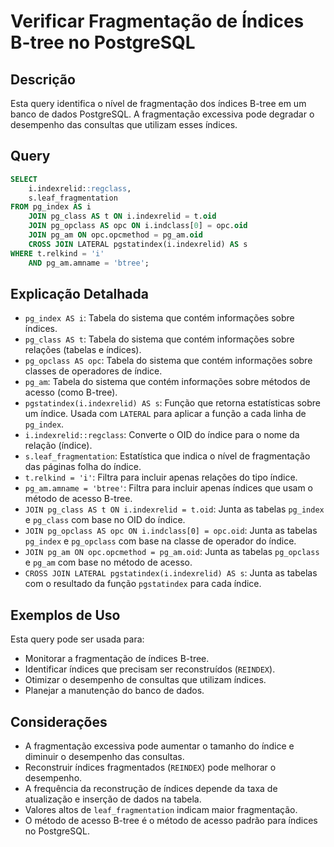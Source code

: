 # Verificar Fragmentação de Índices B-tree no PostgreSQL

## Descrição

Esta query identifica o nível de fragmentação dos índices B-tree em um banco de dados PostgreSQL. A fragmentação excessiva pode degradar o desempenho das consultas que utilizam esses índices.

## Query

```sql
SELECT
    i.indexrelid::regclass,
    s.leaf_fragmentation
FROM pg_index AS i
    JOIN pg_class AS t ON i.indexrelid = t.oid
    JOIN pg_opclass AS opc ON i.indclass[0] = opc.oid
    JOIN pg_am ON opc.opcmethod = pg_am.oid
    CROSS JOIN LATERAL pgstatindex(i.indexrelid) AS s
WHERE t.relkind = 'i'
    AND pg_am.amname = 'btree';
```

## Explicação Detalhada

* `pg_index AS i`: Tabela do sistema que contém informações sobre índices.
* `pg_class AS t`: Tabela do sistema que contém informações sobre relações (tabelas e índices).
* `pg_opclass AS opc`: Tabela do sistema que contém informações sobre classes de operadores de índice.
* `pg_am`: Tabela do sistema que contém informações sobre métodos de acesso (como B-tree).
* `pgstatindex(i.indexrelid) AS s`: Função que retorna estatísticas sobre um índice. Usada com `LATERAL` para aplicar a função a cada linha de `pg_index`.
* `i.indexrelid::regclass`: Converte o OID do índice para o nome da relação (índice).
* `s.leaf_fragmentation`: Estatística que indica o nível de fragmentação das páginas folha do índice.
* `t.relkind = 'i'`: Filtra para incluir apenas relações do tipo índice.
* `pg_am.amname = 'btree'`: Filtra para incluir apenas índices que usam o método de acesso B-tree.
* `JOIN pg_class AS t ON i.indexrelid = t.oid`: Junta as tabelas `pg_index` e `pg_class` com base no OID do índice.
* `JOIN pg_opclass AS opc ON i.indclass[0] = opc.oid`: Junta as tabelas `pg_index` e `pg_opclass` com base na classe de operador do índice.
* `JOIN pg_am ON opc.opcmethod = pg_am.oid`: Junta as tabelas `pg_opclass` e `pg_am` com base no método de acesso.
* `CROSS JOIN LATERAL pgstatindex(i.indexrelid) AS s`: Junta as tabelas com o resultado da função `pgstatindex` para cada índice.

## Exemplos de Uso

Esta query pode ser usada para:

* Monitorar a fragmentação de índices B-tree.
* Identificar índices que precisam ser reconstruídos (`REINDEX`).
* Otimizar o desempenho de consultas que utilizam índices.
* Planejar a manutenção do banco de dados.

## Considerações

* A fragmentação excessiva pode aumentar o tamanho do índice e diminuir o desempenho das consultas.
* Reconstruir índices fragmentados (`REINDEX`) pode melhorar o desempenho.
* A frequência da reconstrução de índices depende da taxa de atualização e inserção de dados na tabela.
* Valores altos de `leaf_fragmentation` indicam maior fragmentação.
* O método de acesso B-tree é o método de acesso padrão para índices no PostgreSQL.
